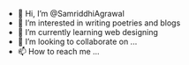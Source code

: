- 👋 Hi, I’m @SamriddhiAgrawal
- 👀 I’m interested in writing poetries and blogs
- 🌱 I’m currently learning web designing 
- 💞️ I’m looking to collaborate on ...
- 📫 How to reach me ...

<!---
Sanaagrawal/Sanaagrawal is a ✨ special ✨ repository because its `README.md` (this file) appears on your GitHub profile.
You can click the Preview link to take a look at your changes.
--->

